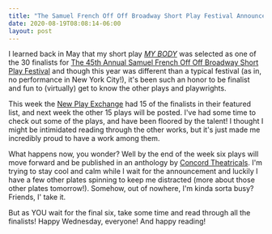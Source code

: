 ```yaml
---
title: "The Samuel French Off Off Broadway Short Play Festival Announces This Week"
date: 2020-08-19T08:08:14-06:00
layout: post
---
```


I learned back in May that my short play [*MY BODY*](https://newplayexchange.org/plays/2541/my-body) was selected as one of the 30 finalists for [The 45th Annual Samuel French Off Off Broadway Short Play Festival](https://oobfestival.com/) and though this year was different than a typical festival (as in, no performance in New York City!), it's been such an honor to be finalist and fun to (virtually) get to know the other plays and playwrights.

This week the [New Play Exchange](https://newplayexchange.org/dashboard) had 15 of the finalists in their featured list, and next week the other 15 plays will be posted. I've had some time to check out some of the plays, and have been floored by the talent! I thought I might be intimidated reading through the other works, but it's just made me incredibly proud to have a work among them.

What happens now, you wonder? Well by the end of the week six plays will move forward and be published in an anthology by [Concord Theatricals](https://www.concordtheatricals.com/). I'm trying to stay cool and calm while I wait for the announcement and luckily I have a few other plates spinning to keep me distracted (more about those other plates tomorrow!). Somehow, out of nowhere, I'm kinda sorta busy? Friends, I' take it.

But as YOU wait for the final six, take some time and read through all the finalists! Happy Wednesday, everyone! And happy reading!
